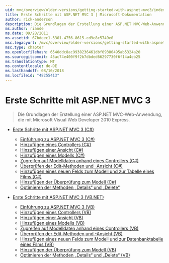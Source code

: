 ```yaml
---
uid: mvc/overview/older-versions/getting-started-with-aspnet-mvc3/index
title: Erste Schritte mit ASP.NET MVC 3 | Microsoft-Dokumentation
author: rick-anderson
description: Die Grundlagen der Erstellung einer ASP.NET MVC-Web-Anwendung, die mit Microsoft Visual Web Developer 2010 Express.
ms.author: riande
ms.date: 09/28/2011
ms.assetid: 67bdeec1-5301-4756-8615-cd9e8c5749e0
msc.legacyurl: /mvc/overview/older-versions/getting-started-with-aspnet-mvc3
msc.type: chapter
ms.openlocfilehash: 6540ddc8ac9938236461dbf09380495ab5324a20
ms.sourcegitcommit: 45ac74e400f9f2b7dbded66297730f6f14a4eb25
ms.translationtype: MT
ms.contentlocale: de-DE
ms.lasthandoff: 08/16/2018
ms.locfileid: "48255413"
---
```

<a name="getting-started-with-aspnet-mvc3"></a>Erste Schritte mit ASP.NET MVC 3
====================
> Die Grundlagen der Erstellung einer ASP.NET MVC-Web-Anwendung, die mit Microsoft Visual Web Developer 2010 Express.


- [Erste Schritte mit ASP.NET MVC 3 (C#)](cs/index.md)

    - [Einführung zu ASP.NET MVC 3 (C#)](cs/intro-to-aspnet-mvc-3.md)
    - [Hinzufügen eines Controllers (C#)](cs/adding-a-controller.md)
    - [Hinzufügen einer Ansicht (C#)](cs/adding-a-view.md)
    - [Hinzufügen eines Modells (C#)](cs/adding-a-model.md)
    - [Zugreifen auf Modelldaten anhand eines Controllers (C#)](cs/accessing-your-models-data-from-a-controller.md)
    - [Überprüfen der Edit-Methoden und -Ansicht (C#)](cs/examining-the-edit-methods-and-edit-view.md)
    - [Hinzufügen eines neuen Felds zum Modell und zur Tabelle eines Films (C#)](cs/adding-a-new-field.md)
    - [Hinzufügen der Überprüfung zum Modell (C#)](cs/adding-validation-to-the-model.md)
    - [Optimieren der Methoden „Details“ und „Delete“](cs/improving-the-details-and-delete-methods.md)
- [Erste Schritte mit ASP.NET MVC 3 (VB.NET)](vb/index.md)

    - [Einführung zu ASP.NET MVC 3 (VB)](vb/intro-to-aspnet-mvc-3.md)
    - [Hinzufügen eines Controllers (VB)](vb/adding-a-controller.md)
    - [Hinzufügen einer Ansicht (VB)](vb/adding-a-view.md)
    - [Hinzufügen eines Modells (VB)](vb/adding-a-model.md)
    - [Zugreifen auf Modelldaten anhand eines Controllers (VB)](vb/accessing-your-models-data-from-a-controller.md)
    - [Überprüfen der Edit-Methoden und -Ansicht (VB)](vb/examining-the-edit-methods-and-edit-view.md)
    - [Hinzufügen eines neuen Felds zum Modell und zur Datenbanktabelle eines Films (VB)](vb/adding-a-new-field.md)
    - [Hinzufügen der Überprüfung zum Modell (VB)](vb/adding-validation-to-the-model.md)
    - [Optimieren der Methoden „Details“ und „Delete“ (VB)](vb/improving-the-details-and-delete-methods.md)

